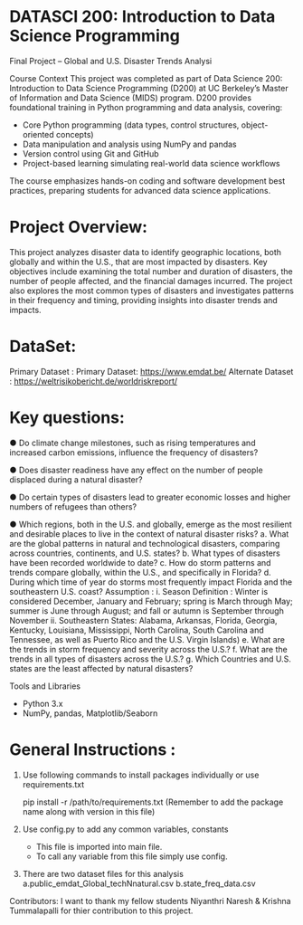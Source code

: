 # DATASCI 200: Introduction to Data Science Programming
Final Project – Global and U.S. Disaster Trends Analysi

Course Context
This project was completed as part of Data Science 200: Introduction to Data Science Programming (D200) at UC Berkeley’s Master of Information and Data Science (MIDS) program. D200 provides foundational training in Python programming and data analysis, covering:

- Core Python programming (data types, control structures, object-oriented concepts)
- Data manipulation and analysis using NumPy and pandas
- Version control using Git and GitHub
- Project-based learning simulating real-world data science workflows

The course emphasizes hands-on coding and software development best practices, preparing students for advanced data science applications.

Project Overview:
=================
This project analyzes disaster data to identify geographic locations, both globally and within the U.S., that are most impacted by disasters. Key objectives include examining the total number and duration of disasters, the number of people affected, and the financial damages incurred. The project also explores the most common types of disasters and investigates patterns in their frequency and timing, providing insights into disaster trends and impacts.

DataSet:
=======
Primary Dataset : Primary Dataset: https://www.emdat.be/
Alternate Dataset : https://weltrisikobericht.de/worldriskreport/

Key questions:
=============
● Do climate change milestones, such as rising temperatures and increased carbon
emissions, influence the frequency of disasters?

● Does disaster readiness have any effect on the number of people displaced during a
natural disaster?

● Do certain types of disasters lead to greater economic losses and higher numbers of
refugees than others?

● Which regions, both in the U.S. and globally, emerge as the most resilient and desirable
places to live in the context of natural disaster risks?
a. What are the global patterns in natural and technological disasters, comparing
across countries, continents, and U.S. states?
b. What types of disasters have been recorded worldwide to date?
c. How do storm patterns and trends compare globally, within the U.S., and
specifically in Florida?
d. During which time of year do storms most frequently impact Florida and the
southeastern U.S. coast?
Assumption :
i. Season Definition : Winter is considered December, January and February;
spring is March through May; summer is June through August; and fall or
autumn is September through November
ii. Southeastern States: Alabama, Arkansas, Florida, Georgia, Kentucky,
Louisiana, Mississippi, North Carolina, South Carolina and Tennessee, as
well as Puerto Rico and the U.S. Virgin Islands)
e. What are the trends in storm frequency and severity across the U.S.?
f. What are the trends in all types of disasters across the U.S.?
g. Which Countries and U.S. states are the least affected by natural disasters?

Tools and Libraries
- Python 3.x
- NumPy, pandas, Matplotlib/Seaborn


General Instructions : 
======================

1. Use following commands to install packages individually or use requirements.txt

    pip install -r /path/to/requirements.txt
    (Remember to add the package name along with version in this file)

2. Use config.py to add any common variables, constants 
    - This file is imported into main file.
    - To call any variable from this file simply use config.<variable name>

3. There are two dataset files for this analysis 
    a.public_emdat_Global_techNnatural.csv 
    b.state_freq_data.csv


Contributors: 
I want to thank my fellow students Niyanthri Naresh & Krishna Tummalapalli for thier contribution to this project. 
